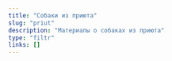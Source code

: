```yaml
---
title: "Собаки из приюта"
slug: "priut"
description: "Материалы о собаках из приюта"
type: "filtr"
links: []
---
```


